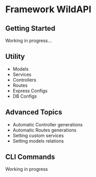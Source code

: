 # Framework WildAPI

## Getting Started

Working in progress...

## Utility

- Models
- Services
- Controllers
- Routes
- Express Configs
- DB Configs

## Advanced Topics

- Automatic Controller generations
- Automatic Routes generations
- Setting custom services
- Setting models relations

## CLI Commands

Working in progress
